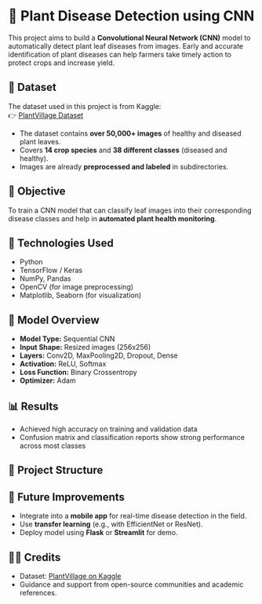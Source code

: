 # 🌿 Plant Disease Detection using CNN

This project aims to build a **Convolutional Neural Network (CNN)** model to automatically detect plant leaf diseases from images. Early and accurate identification of plant diseases can help farmers take timely action to protect crops and increase yield.

## 📂 Dataset

The dataset used in this project is from Kaggle:  
👉 [PlantVillage Dataset](https://www.kaggle.com/datasets/emmarex/plantdisease)

- The dataset contains **over 50,000+ images** of healthy and diseased plant leaves.
- Covers **14 crop species** and **38 different classes** (diseased and healthy).
- Images are already **preprocessed and labeled** in subdirectories.

## 🧠 Objective

To train a CNN model that can classify leaf images into their corresponding disease classes and help in **automated plant health monitoring**.

## 📌 Technologies Used

- Python
- TensorFlow / Keras
- NumPy, Pandas
- OpenCV (for image preprocessing)
- Matplotlib, Seaborn (for visualization)

## 🧪 Model Overview

- **Model Type:** Sequential CNN  
- **Input Shape:** Resized images (256x256)
- **Layers:** Conv2D, MaxPooling2D, Dropout, Dense  
- **Activation:** ReLU, Softmax  
- **Loss Function:** Binary Crossentropy  
- **Optimizer:** Adam

## 📊 Results

- Achieved high accuracy on training and validation data
- Confusion matrix and classification reports show strong performance across most classes


## 📁 Project Structure


## 🚀 Future Improvements

- Integrate into a **mobile app** for real-time disease detection in the field.
- Use **transfer learning** (e.g., with EfficientNet or ResNet).
- Deploy model using **Flask** or **Streamlit** for demo.

## 🧑‍🏫 Credits

- Dataset: [PlantVillage on Kaggle](https://www.kaggle.com/datasets/emmarex/plantdisease)
- Guidance and support from open-source communities and academic references.
